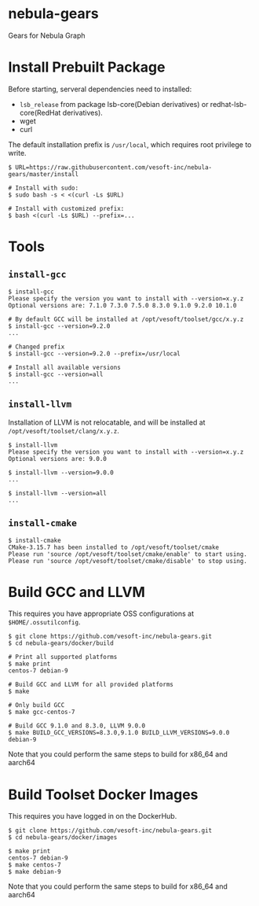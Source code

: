 # nebula-gears
Gears for Nebula Graph

# Install Prebuilt Package

Before starting, serveral dependencies need to installed:
 * `lsb_release` from package lsb-core(Debian derivatives) or redhat-lsb-core(RedHat derivatives).
 * wget
 * curl

The default installation prefix is `/usr/local`, which requires root privilege to write.

```shell
$ URL=https://raw.githubusercontent.com/vesoft-inc/nebula-gears/master/install

# Install with sudo:
$ sudo bash -s < <(curl -Ls $URL)

# Install with customized prefix:
$ bash <(curl -Ls $URL) --prefix=...
```

# Tools

## `install-gcc`
```shell
$ install-gcc
Please specify the version you want to install with --version=x.y.z
Optional versions are: 7.1.0 7.3.0 7.5.0 8.3.0 9.1.0 9.2.0 10.1.0

# By default GCC will be installed at /opt/vesoft/toolset/gcc/x.y.z
$ install-gcc --version=9.2.0
...

# Changed prefix
$ install-gcc --version=9.2.0 --prefix=/usr/local

# Install all available versions
$ install-gcc --version=all
...
```

## `install-llvm`
Installation of LLVM is not relocatable, and will be installed at `/opt/vesoft/toolset/clang/x.y.z`.
```shell
$ install-llvm
Please specify the version you want to install with --version=x.y.z
Optional versions are: 9.0.0

$ install-llvm --version=9.0.0
...

$ install-llvm --version=all
...
```


## `install-cmake`
```shell
$ install-cmake
CMake-3.15.7 has been installed to /opt/vesoft/toolset/cmake
Please run 'source /opt/vesoft/toolset/cmake/enable' to start using.
Please run 'source /opt/vesoft/toolset/cmake/disable' to stop using.
```

# Build GCC and LLVM
This requires you have appropriate OSS configurations at `$HOME/.ossutilconfig`.

```shell
$ git clone https://github.com/vesoft-inc/nebula-gears.git
$ cd nebula-gears/docker/build

# Print all supported platforms
$ make print
centos-7 debian-9

# Build GCC and LLVM for all provided platforms
$ make

# Only build GCC
$ make gcc-centos-7

# Build GCC 9.1.0 and 8.3.0, LLVM 9.0.0
$ make BUILD_GCC_VERSIONS=8.3.0,9.1.0 BUILD_LLVM_VERSIONS=9.0.0 debian-9
```

Note that you could perform the same steps to build for x86_64 and aarch64


# Build Toolset Docker Images
This requires you have logged in on the DockerHub.
```shell
$ git clone https://github.com/vesoft-inc/nebula-gears.git
$ cd nebula-gears/docker/images

$ make print
centos-7 debian-9
$ make centos-7
$ make debian-9
```

Note that you could perform the same steps to build for x86_64 and aarch64


